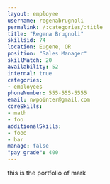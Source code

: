 ```yaml
--- 
layout: employee 
username: regenabrugnoli
permalink: /:categories/:title 
title: "Regena Brugnoli" 
skillsid: 74 
location: Eugene, OR
position: "Sales Manager"
skillMatch: 20
availability: 52
internal: true
categories: 
- employees
phoneNumber: 555-555-5555 
email: nwpointer@gmail.com
coreSkills:
- math 
- foo
additionalSkills:
- fooo
- bar
manage: false
"pay grade": 400
---
```


this is the portfolio of mark